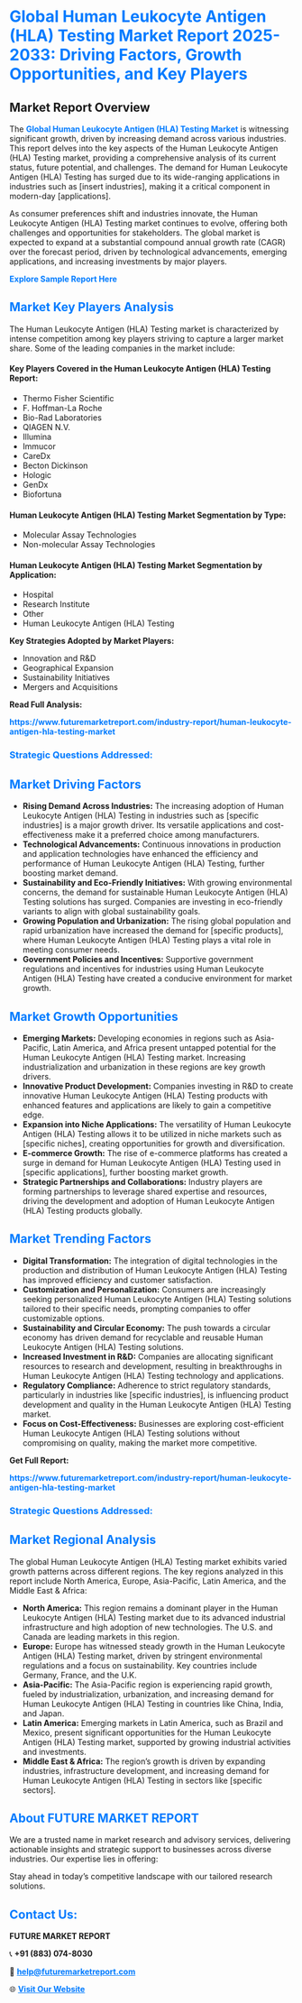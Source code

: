 <h1 style="color: #007BFF;">Global Human Leukocyte Antigen (HLA) Testing Market Report 2025-2033: Driving Factors, Growth Opportunities, and Key Players</h1>

<section id="overview">
<h2>Market Report Overview</h2>
<p>The <a href="https://www.futuremarketreport.com/industry-report/human-leukocyte-antigen-hla-testing-market" style="color: #007BFF; text-decoration: none;"><strong>Global Human Leukocyte Antigen (HLA) Testing Market</strong></a> is witnessing significant growth, driven by increasing demand across various industries. This report delves into the key aspects of the Human Leukocyte Antigen (HLA) Testing market, providing a comprehensive analysis of its current status, future potential, and challenges. The demand for Human Leukocyte Antigen (HLA) Testing has surged due to its wide-ranging applications in industries such as [insert industries], making it a critical component in modern-day [applications].</p>
<p>As consumer preferences shift and industries innovate, the Human Leukocyte Antigen (HLA) Testing market continues to evolve, offering both challenges and opportunities for stakeholders. The global market is expected to expand at a substantial compound annual growth rate (CAGR) over the forecast period, driven by technological advancements, emerging applications, and increasing investments by major players.</p>
</section>

<section id="overview">
<p><a href="https://www.futuremarketreport.com/request-sample/reportId=127089" style="color: #007BFF; text-decoration: none;"><strong>Explore Sample Report Here</strong></a></p>
</section>

<section id="key-players">
<h2 style="color: #007BFF;">Market Key Players Analysis</h2>
<p>The Human Leukocyte Antigen (HLA) Testing market is characterized by intense competition among key players striving to capture a larger market share. Some of the leading companies in the market include:</p>
<h4>Key Players Covered in the Human Leukocyte Antigen (HLA) Testing Report:</h4>
<ul><li>Thermo Fisher Scientific</li><li>F. Hoffman-La Roche</li><li>Bio-Rad Laboratories</li><li>QIAGEN N.V.</li><li>Illumina</li><li>Immucor</li><li>CareDx</li><li>Becton Dickinson</li><li>Hologic</li><li>GenDx</li><li>Biofortuna</li></ul>
<h4>Human Leukocyte Antigen (HLA) Testing Market Segmentation by Type:</h4>
<ul><li>Molecular Assay Technologies</li><li>Non-molecular Assay Technologies</li></ul>

<h4>Human Leukocyte Antigen (HLA) Testing Market Segmentation by Application:</h4>
<ul><li>Hospital</li><li>Research Institute</li><li>Other</li><li>Human Leukocyte Antigen (HLA) Testing</li></ul>
<p><strong>Key Strategies Adopted by Market Players:</strong></p>
<ul>
<li>Innovation and R&D</li>
<li>Geographical Expansion</li>
<li>Sustainability Initiatives</li>
<li>Mergers and Acquisitions</li>
</ul>
</section>

<section>
<p><strong>Read Full Analysis: </strong></p><a href="https://www.futuremarketreport.com/industry-report/human-leukocyte-antigen-hla-testing-market" style="color: #007BFF; text-decoration: none;"><strong>https://www.futuremarketreport.com/industry-report/human-leukocyte-antigen-hla-testing-market</strong></a>
<h3 style="color: #007BFF;">Strategic Questions Addressed:</h3>
</section>

<section id="driving-factors">
<h2 style="color: #007BFF;">Market Driving Factors</h2>
<ul>
<li><strong>Rising Demand Across Industries:</strong> The increasing adoption of Human Leukocyte Antigen (HLA) Testing in industries such as [specific industries] is a major growth driver. Its versatile applications and cost-effectiveness make it a preferred choice among manufacturers.</li>
<li><strong>Technological Advancements:</strong> Continuous innovations in production and application technologies have enhanced the efficiency and performance of Human Leukocyte Antigen (HLA) Testing, further boosting market demand.</li>
<li><strong>Sustainability and Eco-Friendly Initiatives:</strong> With growing environmental concerns, the demand for sustainable Human Leukocyte Antigen (HLA) Testing solutions has surged. Companies are investing in eco-friendly variants to align with global sustainability goals.</li>
<li><strong>Growing Population and Urbanization:</strong> The rising global population and rapid urbanization have increased the demand for [specific products], where Human Leukocyte Antigen (HLA) Testing plays a vital role in meeting consumer needs.</li>
<li><strong>Government Policies and Incentives:</strong> Supportive government regulations and incentives for industries using Human Leukocyte Antigen (HLA) Testing have created a conducive environment for market growth.</li>
</ul>
</section>

<section id="growth-opportunities">
<h2 style="color: #007BFF;">Market Growth Opportunities</h2>
<ul>
<li><strong>Emerging Markets:</strong> Developing economies in regions such as Asia-Pacific, Latin America, and Africa present untapped potential for the Human Leukocyte Antigen (HLA) Testing market. Increasing industrialization and urbanization in these regions are key growth drivers.</li>
<li><strong>Innovative Product Development:</strong> Companies investing in R&D to create innovative Human Leukocyte Antigen (HLA) Testing products with enhanced features and applications are likely to gain a competitive edge.</li>
<li><strong>Expansion into Niche Applications:</strong> The versatility of Human Leukocyte Antigen (HLA) Testing allows it to be utilized in niche markets such as [specific niches], creating opportunities for growth and diversification.</li>
<li><strong>E-commerce Growth:</strong> The rise of e-commerce platforms has created a surge in demand for Human Leukocyte Antigen (HLA) Testing used in [specific applications], further boosting market growth.</li>
<li><strong>Strategic Partnerships and Collaborations:</strong> Industry players are forming partnerships to leverage shared expertise and resources, driving the development and adoption of Human Leukocyte Antigen (HLA) Testing products globally.</li>
</ul>
</section>

<section id="trending-factors">
<h2 style="color: #007BFF;">Market Trending Factors</h2>
<ul>
<li><strong>Digital Transformation:</strong> The integration of digital technologies in the production and distribution of Human Leukocyte Antigen (HLA) Testing has improved efficiency and customer satisfaction.</li>
<li><strong>Customization and Personalization:</strong> Consumers are increasingly seeking personalized Human Leukocyte Antigen (HLA) Testing solutions tailored to their specific needs, prompting companies to offer customizable options.</li>
<li><strong>Sustainability and Circular Economy:</strong> The push towards a circular economy has driven demand for recyclable and reusable Human Leukocyte Antigen (HLA) Testing solutions.</li>
<li><strong>Increased Investment in R&D:</strong> Companies are allocating significant resources to research and development, resulting in breakthroughs in Human Leukocyte Antigen (HLA) Testing technology and applications.</li>
<li><strong>Regulatory Compliance:</strong> Adherence to strict regulatory standards, particularly in industries like [specific industries], is influencing product development and quality in the Human Leukocyte Antigen (HLA) Testing market.</li>
<li><strong>Focus on Cost-Effectiveness:</strong> Businesses are exploring cost-efficient Human Leukocyte Antigen (HLA) Testing solutions without compromising on quality, making the market more competitive.</li>
</ul>
</section>

<section>
<p><strong>Get Full Report: </strong></p><a href="https://www.futuremarketreport.com/industry-report/human-leukocyte-antigen-hla-testing-market" style="color: #007BFF; text-decoration: none;"><strong>https://www.futuremarketreport.com/industry-report/human-leukocyte-antigen-hla-testing-market</strong></a>
<h3 style="color: #007BFF;">Strategic Questions Addressed:</h3>
</section>


<section id="regional-analysis">
<h2 style="color: #007BFF;">Market Regional Analysis</h2>
<p>The global Human Leukocyte Antigen (HLA) Testing market exhibits varied growth patterns across different regions. The key regions analyzed in this report include North America, Europe, Asia-Pacific, Latin America, and the Middle East & Africa:</p>
<ul>
<li><strong>North America:</strong> This region remains a dominant player in the Human Leukocyte Antigen (HLA) Testing market due to its advanced industrial infrastructure and high adoption of new technologies. The U.S. and Canada are leading markets in this region.</li>
<li><strong>Europe:</strong> Europe has witnessed steady growth in the Human Leukocyte Antigen (HLA) Testing market, driven by stringent environmental regulations and a focus on sustainability. Key countries include Germany, France, and the U.K.</li>
<li><strong>Asia-Pacific:</strong> The Asia-Pacific region is experiencing rapid growth, fueled by industrialization, urbanization, and increasing demand for Human Leukocyte Antigen (HLA) Testing in countries like China, India, and Japan.</li>
<li><strong>Latin America:</strong> Emerging markets in Latin America, such as Brazil and Mexico, present significant opportunities for the Human Leukocyte Antigen (HLA) Testing market, supported by growing industrial activities and investments.</li>
<li><strong>Middle East & Africa:</strong> The region’s growth is driven by expanding industries, infrastructure development, and increasing demand for Human Leukocyte Antigen (HLA) Testing in sectors like [specific sectors].</li>
</ul>
</section>

<footer>
<h2 style="color: #007BFF;">About FUTURE MARKET REPORT</h2>
<p>We are a trusted name in market research and advisory services, delivering actionable insights and strategic support to businesses across diverse industries. Our expertise lies in offering:</p>

<p>Stay ahead in today’s competitive landscape with our tailored research solutions.</p>

<h2 style="color: #007BFF;">Contact Us:</h2>
<p><strong>FUTURE MARKET REPORT</strong></p>
<p>📞 <strong>+91 (883) 074-8030</strong></p>
<p>📧 <strong><a href="mailto:help@futuremarketreport.com" style="color: #007BFF;">help@futuremarketreport.com</a></strong></p>
<p>🌐 <strong><a href="https://www.futuremarketreport.com/" style="color: #007BFF;">Visit Our Website</a></strong></p>
</footer>